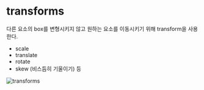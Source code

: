 # transforms
다른 요소의 box를 변형시키지 않고 원하는 요소를 이동시키기 위해 transform을 사용한다.

- scale
- translate
- rotate
- skew (비스듬히 기울이기) 등

![transforms](https://user-images.githubusercontent.com/31913666/201843246-9ea2bc2a-b7c4-4bee-bd89-b86c74ac5595.gif)
